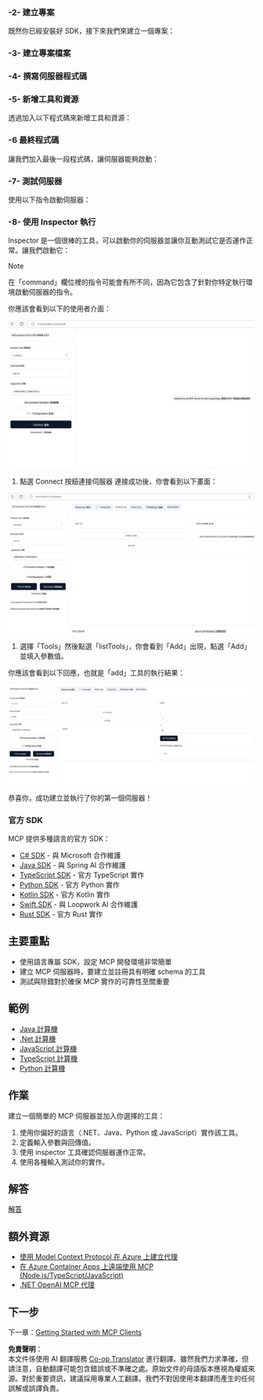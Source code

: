 <!--
CO_OP_TRANSLATOR_METADATA:
{
  "original_hash": "d90651bcd1df019768921d531653638a",
  "translation_date": "2025-06-12T21:23:21+00:00",
  "source_file": "03-GettingStarted/01-first-server/README.md",
  "language_code": "tw"
}
-->
### -2- 建立專案

既然你已經安裝好 SDK，接下來我們來建立一個專案：

### -3- 建立專案檔案

### -4- 撰寫伺服器程式碼

### -5- 新增工具和資源

透過加入以下程式碼來新增工具和資源：

### -6 最終程式碼

讓我們加入最後一段程式碼，讓伺服器能夠啟動：

### -7- 測試伺服器

使用以下指令啟動伺服器：

### -8- 使用 Inspector 執行

Inspector 是一個很棒的工具，可以啟動你的伺服器並讓你互動測試它是否運作正常。讓我們啟動它：

> [!NOTE]
> 在「command」欄位裡的指令可能會有所不同，因為它包含了針對你特定執行環境啟動伺服器的指令。

你應該會看到以下的使用者介面：

![Connect](../../../../translated_images/connect.141db0b2bd05f096fb1dd91273771fd8b2469d6507656c3b0c9df4b3c5473929.tw.png)

1. 點選 Connect 按鈕連接伺服器
  連接成功後，你會看到以下畫面：

  ![Connected](../../../../translated_images/connected.73d1e042c24075d386cacdd4ee7cd748c16364c277d814e646ff2f7b5eefde85.tw.png)

1. 選擇「Tools」然後點選「listTools」，你會看到「Add」出現，點選「Add」並填入參數值。

  你應該會看到以下回應，也就是「add」工具的執行結果：

  ![Result of running add](../../../../translated_images/ran-tool.a5a6ee878c1369ec1e379b81053395252a441799dbf23416c36ddf288faf8249.tw.png)

恭喜你，成功建立並執行了你的第一個伺服器！

### 官方 SDK

MCP 提供多種語言的官方 SDK：
- [C# SDK](https://github.com/modelcontextprotocol/csharp-sdk) - 與 Microsoft 合作維護
- [Java SDK](https://github.com/modelcontextprotocol/java-sdk) - 與 Spring AI 合作維護
- [TypeScript SDK](https://github.com/modelcontextprotocol/typescript-sdk) - 官方 TypeScript 實作
- [Python SDK](https://github.com/modelcontextprotocol/python-sdk) - 官方 Python 實作
- [Kotlin SDK](https://github.com/modelcontextprotocol/kotlin-sdk) - 官方 Kotlin 實作
- [Swift SDK](https://github.com/modelcontextprotocol/swift-sdk) - 與 Loopwork AI 合作維護
- [Rust SDK](https://github.com/modelcontextprotocol/rust-sdk) - 官方 Rust 實作

## 主要重點

- 使用語言專屬 SDK，設定 MCP 開發環境非常簡單
- 建立 MCP 伺服器時，要建立並註冊具有明確 schema 的工具
- 測試與除錯對於確保 MCP 實作的可靠性至關重要

## 範例

- [Java 計算機](../samples/java/calculator/README.md)
- [.Net 計算機](../../../../03-GettingStarted/samples/csharp)
- [JavaScript 計算機](../samples/javascript/README.md)
- [TypeScript 計算機](../samples/typescript/README.md)
- [Python 計算機](../../../../03-GettingStarted/samples/python)

## 作業

建立一個簡單的 MCP 伺服器並加入你選擇的工具：
1. 使用你偏好的語言（.NET、Java、Python 或 JavaScript）實作該工具。
2. 定義輸入參數與回傳值。
3. 使用 inspector 工具確認伺服器運作正常。
4. 使用各種輸入測試你的實作。

## 解答

[解答](./solution/README.md)

## 額外資源

- [使用 Model Context Protocol 在 Azure 上建立代理](https://learn.microsoft.com/azure/developer/ai/intro-agents-mcp)
- [在 Azure Container Apps 上遠端使用 MCP (Node.js/TypeScript/JavaScript)](https://learn.microsoft.com/samples/azure-samples/mcp-container-ts/mcp-container-ts/)
- [.NET OpenAI MCP 代理](https://learn.microsoft.com/samples/azure-samples/openai-mcp-agent-dotnet/openai-mcp-agent-dotnet/)

## 下一步

下一章：[Getting Started with MCP Clients](/03-GettingStarted/02-client/README.md)

**免責聲明**：  
本文件係使用 AI 翻譯服務 [Co-op Translator](https://github.com/Azure/co-op-translator) 進行翻譯。雖然我們力求準確，但請注意，自動翻譯可能包含錯誤或不準確之處。原始文件的母語版本應視為權威來源。對於重要資訊，建議採用專業人工翻譯。我們不對因使用本翻譯而產生的任何誤解或誤譯負責。